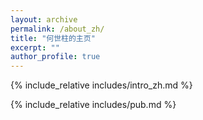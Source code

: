```yaml
---
layout: archive
permalink: /about_zh/
title: "何世柱的主页"
excerpt: ""
author_profile: true
---
```



<span class='anchor' id='about-me-zh'></span>
{% include_relative includes/intro_zh.md %}

{% include_relative includes/pub.md %}